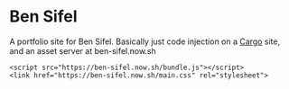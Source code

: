 # Ben Sifel
A portfolio site for Ben Sifel. Basically just code injection on a [Cargo](cargocollective.com) site, and an asset server at ben-sifel.now.sh

```
<script src="https://ben-sifel.now.sh/bundle.js"></script>
<link href="https://ben-sifel.now.sh/main.css" rel="stylesheet">
```
